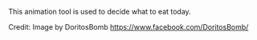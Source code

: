 This animation tool is used to decide what to eat today.

Credit: Image by DoritosBomb https://www.facebook.com/DoritosBomb/
